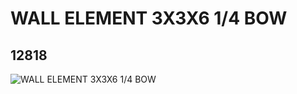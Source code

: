 # WALL ELEMENT 3X3X6 1/4 BOW
## 12818
![WALL ELEMENT 3X3X6 1/4 BOW](https://lc-www-live-s.legocdn.com/media/bricks/5/2/6023877.jpg)